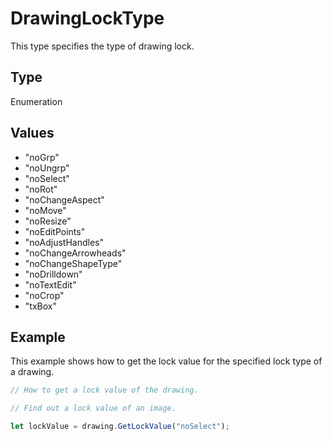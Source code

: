 # DrawingLockType

This type specifies the type of drawing lock.

## Type

Enumeration

## Values

- "noGrp"
- "noUngrp"
- "noSelect"
- "noRot"
- "noChangeAspect"
- "noMove"
- "noResize"
- "noEditPoints"
- "noAdjustHandles"
- "noChangeArrowheads"
- "noChangeShapeType"
- "noDrilldown"
- "noTextEdit"
- "noCrop"
- "txBox"


## Example

This example shows how to get the lock value for the specified lock type of a drawing.

```javascript editor-xlsx
// How to get a lock value of the drawing.

// Find out a lock value of an image.

let lockValue = drawing.GetLockValue("noSelect");
```
